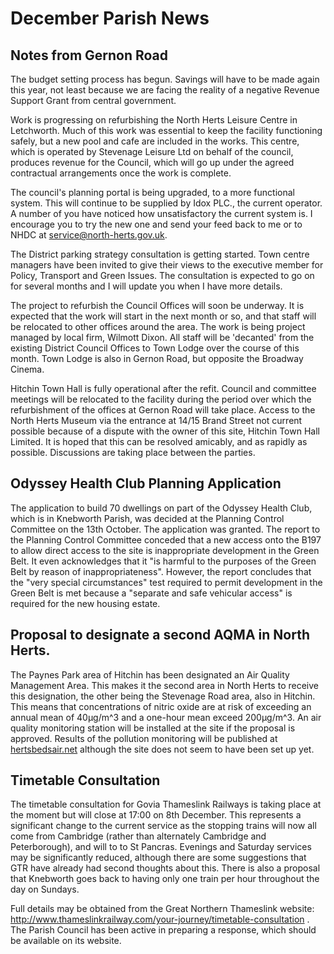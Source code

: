 # December Parish News 

## Notes from Gernon Road

The budget setting process has begun. Savings will have to be made again
this year, not least because we are facing the reality of a negative
Revenue Support Grant from central government.

Work is progressing on refurbishing the North Herts Leisure Centre in
Letchworth. Much of this work was essential to keep the facility
functioning safely, but a new pool and cafe are included in the works.
This centre, which is operated by Stevenage Leisure Ltd on behalf of the
council, produces revenue for the Council, which will go up under the
agreed contractual arrangements once the work is complete.

The council's planning portal is being upgraded, to a more functional
system. This will continue to be supplied by Idox PLC., the current
operator. A number of you have noticed how unsatisfactory the current
system is. I encourage you to try the new one and send your feed back to
me or to NHDC at service@north-herts.gov.uk.

The District parking strategy consultation is getting started. Town
centre managers have been invited to give their views to the executive
member for Policy, Transport and Green Issues. The consultation is
expected to go on for several months and I will update you when I have
more details.

The project to refurbish the Council Offices will soon be underway. It
is expected that the work will start in the next month or so, and that
staff will be relocated to other offices around the area. The work is
being project managed by local firm, Wilmott Dixon. All staff will be
'decanted' from the existing District Council Offices to Town Lodge over
the course of this month. Town Lodge is also in Gernon Road, but
opposite the Broadway Cinema.

Hitchin Town Hall is fully operational after the refit. Council and
committee meetings will be relocated to the facility during the period
over which the refurbishment of the offices at Gernon Road will take
place. Access to the North Herts Museum via the entrance at 14/15 Brand
Street not current possible because of a dispute with the owner of this
site, Hitchin Town Hall Limited. It is hoped that this can be resolved
amicably, and as rapidly as possible. Discussions are taking place
between the parties.

## Odyssey Health Club Planning Application

The application to build 70 dwellings on part of the Odyssey Health
Club, which is in Knebworth Parish, was decided at the Planning Control
Committee on the 13th October. The application was granted. The report
to the Planning Control Committee conceded that a new access onto the
B197 to allow direct access to the site is inappropriate development in
the Green Belt. It even acknowledges that it "is harmful to the purposes
of the Green Belt by reason of inappropriateness". However, the report
concludes that the "very special circumstances" test required to permit
development in the Green Belt is met because a "separate and safe
vehicular access" is required for the new housing estate.

## Proposal to designate a second AQMA in North Herts.

The Paynes Park area of Hitchin has been designated an Air Quality
Management Area. This makes it the second area in North Herts to receive
this designation, the other being the Stevenage Road area, also in
Hitchin. This means that concentrations of nitric oxide are at risk of
exceeding an annual mean of 40µg/m^3 and a one-hour mean exceed
200µg/m^3. An air quality monitoring station will be installed at the
site if the proposal is approved. Results of the pollution monitoring
will be published at [hertsbedsair.net](http://www.hertsbedsair.net/)
although the site does not seem to have been set up yet.

## Timetable Consultation 

The timetable consultation for Govia Thameslink Railways is taking place
at the moment but will close at 17:00 on 8th December. This represents a
significant change to the current service as the stopping trains will
now all come from Cambridge (rather than alternately Cambridge and
Peterborough), and will to to St Pancras. Evenings and Saturday services
may be significantly reduced, although there are some suggestions that
GTR have already had second thoughts about this. There is also a
proposal that Knebworth goes back to having only one train per hour
throughout the day on Sundays.

Full details may be obtained from the Great Northern Thameslink website:
<http://www.thameslinkrailway.com/your-journey/timetable-consultation> .
The Parish Council has been active in preparing a response, which should
be available on its website.

